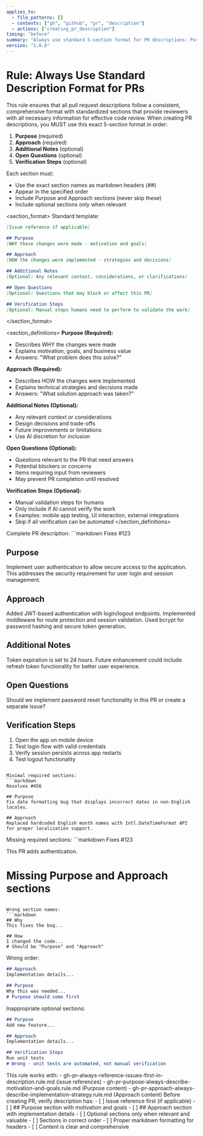 ```yaml
---
applies_to:
  - file_patterns: []
  - contexts: ["gh", "github", "pr", "description"]
  - actions: ["creating_pr_description"]
timing: "before"
summary: "Always use standard 5-section format for PR descriptions: Purpose, Approach, Additional Notes, Open Questions, Verification Steps"
version: "1.0.0"
---
```


# Rule: Always Use Standard Description Format for PRs

<purpose>
This rule ensures that all pull request descriptions follow a consistent, comprehensive format with standardized sections that provide reviewers with all necessary information for effective code review.
</purpose>

<instructions>
When creating PR descriptions, you MUST use this exact 5-section format in order:

1. **Purpose** (required)
2. **Approach** (required)  
3. **Additional Notes** (optional)
4. **Open Questions** (optional)
5. **Verification Steps** (optional)

Each section must:
- Use the exact section names as markdown headers (##)
- Appear in the specified order
- Include Purpose and Approach sections (never skip these)
- Include optional sections only when relevant
</instructions>

<section_format>
Standard template:
```markdown
[Issue reference if applicable]

## Purpose
[WHY these changes were made - motivation and goals]

## Approach  
[HOW the changes were implemented - strategies and decisions]

## Additional Notes
[Optional: Any relevant context, considerations, or clarifications]

## Open Questions
[Optional: Questions that may block or affect this PR]

## Verification Steps
[Optional: Manual steps humans need to perform to validate the work]
```
</section_format>

<section_definitions>
**Purpose (Required):**
- Describes WHY the changes were made
- Explains motivation, goals, and business value
- Answers: "What problem does this solve?"

**Approach (Required):**
- Describes HOW the changes were implemented
- Explains technical strategies and decisions made
- Answers: "What solution approach was taken?"

**Additional Notes (Optional):**
- Any relevant context or considerations
- Design decisions and trade-offs
- Future improvements or limitations
- Use AI discretion for inclusion

**Open Questions (Optional):**
- Questions relevant to the PR that need answers
- Potential blockers or concerns
- Items requiring input from reviewers
- May prevent PR completion until resolved

**Verification Steps (Optional):**
- Manual validation steps for humans
- Only include if AI cannot verify the work
- Examples: mobile app testing, UI interaction, external integrations
- Skip if all verification can be automated
</section_definitions>

<examples>
<correct>
Complete PR description:
```markdown
Fixes #123

## Purpose
Implement user authentication to allow secure access to the application. This addresses the security requirement for user login and session management.

## Approach
Added JWT-based authentication with login/logout endpoints. Implemented middleware for route protection and session validation. Used bcrypt for password hashing and secure token generation.

## Additional Notes
Token expiration is set to 24 hours. Future enhancement could include refresh token functionality for better user experience.

## Open Questions
Should we implement password reset functionality in this PR or create a separate issue?

## Verification Steps
1. Open the app on mobile device
2. Test login flow with valid credentials
3. Verify session persists across app restarts
4. Test logout functionality
```

Minimal required sections:
```markdown
Resolves #456

## Purpose
Fix date formatting bug that displays incorrect dates in non-English locales.

## Approach
Replaced hardcoded English month names with Intl.DateTimeFormat API for proper localization support.
```
</correct>

<incorrect>
Missing required sections:
```markdown
Fixes #123

This PR adds authentication.
# Missing Purpose and Approach sections
```

Wrong section names:
```markdown
## Why
This fixes the bug...

## How  
I changed the code...
# Should be "Purpose" and "Approach"
```

Wrong order:
```markdown
## Approach
Implementation details...

## Purpose  
Why this was needed...
# Purpose should come first
```

Inappropriate optional sections:
```markdown
## Purpose
Add new feature...

## Approach
Implementation details...

## Verification Steps
Run unit tests
# Wrong - unit tests are automated, not manual verification
```
</incorrect>
</examples>

<integration>
This rule works with:
- gh-pr-always-reference-issues-first-in-description.rule.md (issue references)
- gh-pr-purpose-always-describe-motivation-and-goals.rule.md (Purpose content)
- gh-pr-approach-always-describe-implementation-strategy.rule.md (Approach content)
</integration>

<validation>
Before creating PR, verify description has:
- [ ] Issue reference first (if applicable)
- [ ] ## Purpose section with motivation and goals
- [ ] ## Approach section with implementation details
- [ ] Optional sections only when relevant and valuable
- [ ] Sections in correct order
- [ ] Proper markdown formatting for headers
- [ ] Content is clear and comprehensive
</validation>